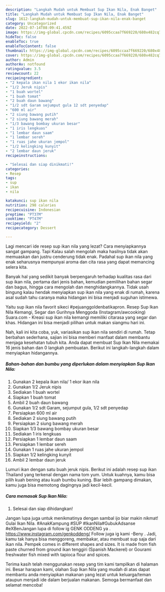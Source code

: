 ```yaml
---
description: "Langkah Mudah untuk Membuat Sup Ikan Nila, Enak Banget"
title: "Langkah Mudah untuk Membuat Sup Ikan Nila, Enak Banget"
slug: 1612-langkah-mudah-untuk-membuat-sup-ikan-nila-enak-banget
category: Uncategorized
date: 2022-07-14T08:09:41.459Z
image: https://img-global.cpcdn.com/recipes/6095ccaa7f669220/680x482cq70/sup-ikan-nila-foto-resep-utama.jpg
hideToc: false
enableToc: true
enableTocContent: false
thumbnail: https://img-global.cpcdn.com/recipes/6095ccaa7f669220/680x482cq70/sup-ikan-nila-foto-resep-utama.jpg
cover: https://img-global.cpcdn.com/recipes/6095ccaa7f669220/680x482cq70/sup-ikan-nila-foto-resep-utama.jpg
author: Admin
authorAv: notfound
ratingvalue: 3.5
reviewcount: 22
recipeingredient:
- "2 kepala ikan nila 1 ekor ikan nila"
- "1/2 Jeruk nipis"
- "1 buah wortel"
- "1 buah tomat"
- "2 buah daun bawang"
- "1/2 sdt Garam sejumput gula 12 sdt penyedap"
- "600 ml air"
- "2 siung bawang putih"
- "2 siung bawang merah"
- "1/3 bawang bombay ukuran besar"
- "1 iris lengkuas"
- "1 lembar daun saam"
- "1 lembar sereh"
- "1 ruas jahe ukuran jempol"
- "1/2 kelingking kunyit"
- "2 lembar daun jeruk"
recipeinstructions:

- "Selesai dan siap dinikmati!"
categories:
- Resep
tags:
- sup
- ikan
- nila

katakunci: sup ikan nila 
nutrition: 298 calories
recipecuisine: Indonesian
preptime: "PT37M"
cooktime: "PT47M"
recipeyield: "2"
recipecategory: Dessert

---
```



Lagi mencari ide resep sup ikan nila yang lezat? Cara menyiapkannya sangat gampang. Tapi Kalau salah mengolah maka hasilnya tidak akan memuaskan dan justru cenderung tidak enak. Padahal sup ikan nila yang enak seharusnya mempunyai aroma dan cita rasa yang dapat memancing selera kita.


Banyak hal yang sedikit banyak berpengaruh terhadap kualitas rasa dari sup ikan nila, pertama dari jenis bahan, kemudian pemilihan bahan segar dan bagus, hingga cara mengolah dan menghidangkannya. Tidak usah bingung kalau hendak menyiapkan sup ikan nila yang enak di rumah, karena asal sudah tahu caranya maka hidangan ini bisa menjadi suguhan istimewa.

Yaitu sup ikan nila favorit sikeci #pejuanggoldenbatikapron. Resep Sup Ikan Nila Kemangi, Segar dan Gurihnya Menggoda (Instagram/awcooking) Suara.com - Kreasi sup ikan nila kemangi memiliki citarasa yang segar dan khas. Hidangan ini bisa menjadi pilihan untuk makan siangmu hari ini.


Nah, kali ini kita coba, yuk, variasikan sup ikan nila sendiri di rumah. Tetap berbahan sederhana, sajian ini bisa memberi manfaat dalam membantu menjaga kesehatan tubuh kita. Anda dapat membuat Sup Ikan Nila memakai 16 jenis bahan dan 0 langkah pembuatan. Berikut ini langkah-langkah dalam menyiapkan hidangannya.

<!--inarticleads1-->

##### Bahan-bahan dan bumbu yang diperlukan dalam menyiapkan Sup Ikan Nila:

1. Gunakan 2 kepala ikan nila/ 1 ekor ikan nila
1. Gunakan 1/2 Jeruk nipis
1. Sediakan 1 buah wortel
1. Siapkan 1 buah tomat
1. Ambil 2 buah daun bawang
1. Gunakan 1/2 sdt Garam, sejumput gula, 1/2 sdt penyedap
1. Persiapkan 600 ml air
1. Sediakan 2 siung bawang putih
1. Persiapkan 2 siung bawang merah
1. Siapkan 1/3 bawang bombay ukuran besar
1. Sediakan 1 iris lengkuas
1. Persiapkan 1 lembar daun saam
1. Persiapkan 1 lembar sereh
1. Gunakan 1 ruas jahe ukuran jempol
1. Siapkan 1/2 kelingking kunyit
1. Ambil 2 lembar daun jeruk


Lumuri ikan dengan satu buah jeruk nipis. Berikut ini adalah resep sup ikan Thailand yang terkenal dengan nama tom yum. Untuk kuahnya, kamu bisa pilih kuah bening atau kuah bumbu kuning. Biar lebih gampang dimakan, kamu juga bisa memotong dagingnya jadi kecil-kecil. 

<!--inarticleads2-->

##### Cara memasak Sup Ikan Nila:


1. Selesai dan siap dihidangkan!

Jangan lupa juga untuk menikmatinya dengan sambal ijo biar makin nikmat! Gulai Ikan Nila. #AnakKampung #SUP #IkanNila#GubukAdsanse #eXBenJangan lupa di follow ig GENK ODDENG ya . https://www.instagram.com/genkoddeng/ Follow juga ig kami -Beny . Jadi, kamu tak hanya bisa menggoreng, membakar, atau membuat sup saja dari ikan nila. Pempek comes in different shapes and sizes. It is made from fish paste churned from ground ikan tenggiri (Spanish Mackerel) or Gourami freshwater fish mixed with tapioca flour and spices. 

Terima kasih telah menggunakan resep yang tim kami tampilkan di halaman ini. Besar harapan kami, olahan Sup Ikan Nila yang mudah di atas dapat membantu anda menyiapkan makanan yang lezat untuk keluarga/teman ataupun menjadi ide dalam berjualan makanan. Semoga bermanfaat dan selamat mencoba!
